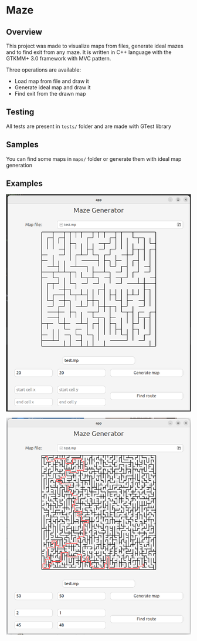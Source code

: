 # Maze

## Overview

This project was made to visualize maps from files, generate ideal mazes and to find exit from any maze. 
It is written in C++ language with the GTKMM+ 3.0 framework with MVC pattern.

Three operations are available:

* Load map from file and draw it
* Generate ideal map and draw it
* Find exit from the drawn map

## Testing

All tests are present in `tests/` folder and are made with GTest library

## Samples

You can find some maps in `maps/` folder or generate them with ideal map generation

## Examples

![](misc/images/example_generating.png)

![](misc/images/example_finding.png)
